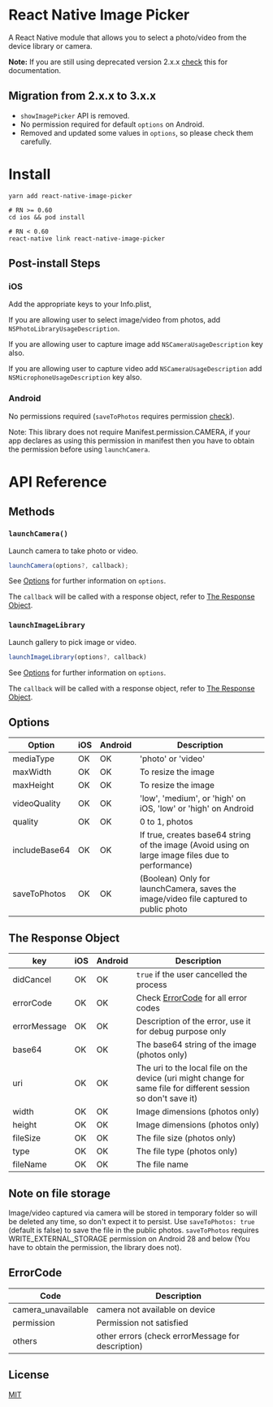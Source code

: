 # React Native Image Picker

A React Native module that allows you to select a photo/video from the device library or camera.

**Note:** If you are still using deprecated version 2.x.x [check](https://github.com/react-native-image-picker/react-native-image-picker/tree/2.3.4) this for documentation.

## Migration from 2.x.x to 3.x.x
- `showImagePicker` API is removed.
- No permission required for default `options` on Android.
- Removed and updated some values in `options`, so please check them carefully.


# Install

```
yarn add react-native-image-picker

# RN >= 0.60
cd ios && pod install

# RN < 0.60
react-native link react-native-image-picker
```

## Post-install Steps

### iOS

Add the appropriate keys to your Info.plist,

If you are allowing user to select image/video from photos, add `NSPhotoLibraryUsageDescription`.

If you are allowing user to capture image add `NSCameraUsageDescription` key also.

If you are allowing user to capture video add `NSCameraUsageDescription` add `NSMicrophoneUsageDescription` key also.

### Android

No permissions required (`saveToPhotos` requires permission [check](#note-on-file-storage)).

Note: This library does not require Manifest.permission.CAMERA, if your app declares as using this permission in manifest then you have to obtain the permission before using `launchCamera`.

# API Reference

## Methods

### `launchCamera()`

Launch camera to take photo or video.

```js
launchCamera(options?, callback);
```

See [Options](#options) for further information on `options`.

The `callback` will be called with a response object, refer to [The Response Object](#the-response-object).

### `launchImageLibrary`

Launch gallery to pick image or video.

```js
launchImageLibrary(options?, callback)
```

See [Options](#options) for further information on `options`.

The `callback` will be called with a response object, refer to [The Response Object](#the-response-object).

## Options

| Option        | iOS | Android | Description                                                                                       |
| ------------- | --- | ------- | ------------------------------------------------------------------------------------------------- |
| mediaType     | OK  | OK      | 'photo' or 'video'                                                                                |
| maxWidth      | OK  | OK      | To resize the image                                                                               |
| maxHeight     | OK  | OK      | To resize the image                                                                               |
| videoQuality  | OK  | OK      | 'low', 'medium', or 'high' on iOS, 'low' or 'high' on Android                                     |
| quality       | OK  | OK      | 0 to 1, photos                                                                                    |
| includeBase64 | OK  | OK      | If true, creates base64 string of the image (Avoid using on large image files due to performance) |
| saveToPhotos  | OK  | OK      | (Boolean) Only for launchCamera, saves the image/video file captured to public photo              |

## The Response Object

| key          | iOS | Android | Description                                                                                                     |
| ------------ | --- | ------- | --------------------------------------------------------------------------------------------------------------- |
| didCancel    | OK  | OK      | `true` if the user cancelled the process                                                                        |
| errorCode    | OK  | OK      | Check [ErrorCode](#ErrorCode) for all error codes                                                               |
| errorMessage | OK  | OK      | Description of the error, use it for debug purpose only                                                         |
| base64       | OK  | OK      | The base64 string of the image (photos only)                                                                    |
| uri          | OK  | OK      | The uri to the local file on the device (uri might change for same file for different session so don't save it) |
| width        | OK  | OK      | Image dimensions (photos only)                                                                                  |
| height       | OK  | OK      | Image dimensions (photos only)                                                                                  |
| fileSize     | OK  | OK      | The file size (photos only)                                                                                     |
| type         | OK  | OK      | The file type (photos only)                                                                                     |
| fileName     | OK  | OK      | The file name                                                                                                   |

## Note on file storage

Image/video captured via camera will be stored in temporary folder so will be deleted any time, so don't expect it to persist. Use `saveToPhotos: true` (default is false) to save the file in the public photos. `saveToPhotos` requires WRITE_EXTERNAL_STORAGE permission on Android 28 and below (You have to obtain the permission, the library does not).

## ErrorCode

| Code               | Description                                       |
| ------------------ | ------------------------------------------------- |
| camera_unavailable | camera not available on device                    |
| permission         | Permission not satisfied                          |
| others             | other errors (check errorMessage for description) |

## License

[MIT](LICENSE.md)
